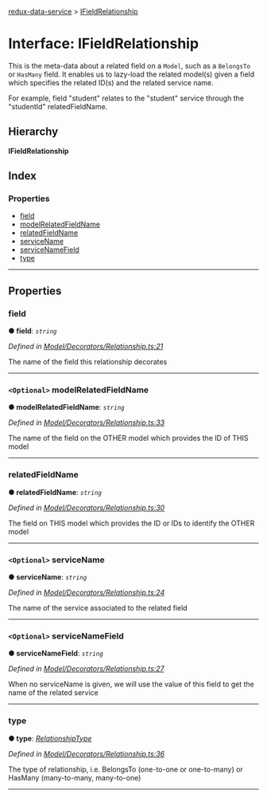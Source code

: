 [redux-data-service](../README.md) > [IFieldRelationship](../interfaces/ifieldrelationship.md)

# Interface: IFieldRelationship

This is the meta-data about a related field on a `Model`, such as a `BelongsTo` or `HasMany` field. It enables us to lazy-load the related model(s) given a field which specifies the related ID(s) and the related service name.

For example, field "student" relates to the "student" service through the "studentId" relatedFieldName.

## Hierarchy

**IFieldRelationship**

## Index

### Properties

* [field](ifieldrelationship.md#field)
* [modelRelatedFieldName](ifieldrelationship.md#modelrelatedfieldname)
* [relatedFieldName](ifieldrelationship.md#relatedfieldname)
* [serviceName](ifieldrelationship.md#servicename)
* [serviceNameField](ifieldrelationship.md#servicenamefield)
* [type](ifieldrelationship.md#type)

---

## Properties

<a id="field"></a>

###  field

**● field**: *`string`*

*Defined in [Model/Decorators/Relationship.ts:21](https://github.com/Rediker-Software/redux-data-service/blob/d832b55/src/Model/Decorators/Relationship.ts#L21)*

The name of the field this relationship decorates

___
<a id="modelrelatedfieldname"></a>

### `<Optional>` modelRelatedFieldName

**● modelRelatedFieldName**: *`string`*

*Defined in [Model/Decorators/Relationship.ts:33](https://github.com/Rediker-Software/redux-data-service/blob/d832b55/src/Model/Decorators/Relationship.ts#L33)*

The name of the field on the OTHER model which provides the ID of THIS model

___
<a id="relatedfieldname"></a>

###  relatedFieldName

**● relatedFieldName**: *`string`*

*Defined in [Model/Decorators/Relationship.ts:30](https://github.com/Rediker-Software/redux-data-service/blob/d832b55/src/Model/Decorators/Relationship.ts#L30)*

The field on THIS model which provides the ID or IDs to identify the OTHER model

___
<a id="servicename"></a>

### `<Optional>` serviceName

**● serviceName**: *`string`*

*Defined in [Model/Decorators/Relationship.ts:24](https://github.com/Rediker-Software/redux-data-service/blob/d832b55/src/Model/Decorators/Relationship.ts#L24)*

The name of the service associated to the related field

___
<a id="servicenamefield"></a>

### `<Optional>` serviceNameField

**● serviceNameField**: *`string`*

*Defined in [Model/Decorators/Relationship.ts:27](https://github.com/Rediker-Software/redux-data-service/blob/d832b55/src/Model/Decorators/Relationship.ts#L27)*

When no serviceName is given, we will use the value of this field to get the name of the related service

___
<a id="type"></a>

###  type

**● type**: *[RelationshipType](../enums/relationshiptype.md)*

*Defined in [Model/Decorators/Relationship.ts:36](https://github.com/Rediker-Software/redux-data-service/blob/d832b55/src/Model/Decorators/Relationship.ts#L36)*

The type of relationship, i.e. BelongsTo (one-to-one or one-to-many) or HasMany (many-to-many, many-to-one)

___

